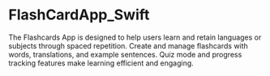 # FlashCardApp_Swift
The Flashcards App is designed to help users learn and retain languages or subjects through spaced repetition. Create and manage flashcards with words, translations, and example sentences. Quiz mode and progress tracking features make learning efficient and engaging.
